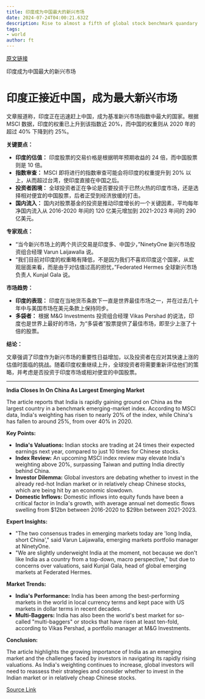 ```yaml
---
title: 印度成为中国最大的新兴市场
date: 2024-07-24T04:00:21.632Z
description: Rise to almost a fifth of global stock benchmark quandary for fund managers concerned at high Indian valuations
tags: 
- world
author: ft
---
```


[原文链接](https://ft.com/content/3f34e4f7-b9a5-4508-80ed-bfda414f9324)

印度成为中国最大的新兴市场

# 印度正接近中国，成为最大新兴市场

文章报道称，印度正在迅速赶上中国，成为基准新兴市场指数中最大的国家。根据 MSCI 数据，印度的权重已上升到该指数近 20%，而中国的权重则从 2020 年的超过 40% 下降到约 25%。

**关键要点：**

* **印度的估值：** 印度股票的交易价格是根据明年预期收益的 24 倍，而中国股票则是 10 倍。
* **指数审查：** MSCI 即将进行的指数审查可能会将印度的权重提升到 20% 以上，从而超过台湾，使印度直接在中国之后。
* **投资者困境：** 全球投资者正在争论是否要投资于已然火热的印度市场，还是选择相对便宜的中国股票，后者正受到经济放缓的打击。
* **国内流入：** 国内对股票基金的投资是推动印度增长的一个关键因素，平均每年净国内流入从 2016-2020 年间的 120 亿美元增加到 2021-2023 年间的 290 亿美元。

**专家观点：**

* “当今新兴市场上的两个共识交易是印度多、中国少，”NinetyOne 新兴市场投资组合经理 Varun Laijawalla 说。
* “我们目前对印度的权重略有降低，不是因为我们不喜欢印度这个国家，从宏观层面来看，而是由于对估值过高的担忧，”Federated Hermes 全球新兴市场负责人 Kunjal Gala 说。

**市场趋势：**

* **印度的表现：** 印度在当地货币条款下一直是世界最佳市场之一，并在过去几十年中与美国市场在美元条款上保持同步。
* **多袋者：** 根据 M&G Investments 投资组合经理 Vikas Pershad 的说法，印度也是世界上最好的市场，为“多袋者”股票提供了最佳市场，即至少上涨了十倍的股票。

**结论：**

文章强调了印度作为新兴市场的重要性日益增加，以及投资者在应对其快速上涨的估值时面临的挑战。随着印度权重继续上升，全球投资者将需要重新评估他们的策略，并考虑是否投资于印度市场或相对便宜的中国股票。

---

**India Closes In On China As Largest Emerging Market**

The article reports that India is rapidly gaining ground on China as the largest country in a benchmark emerging-market index. According to MSCI data, India's weighting has risen to nearly 20% of the index, while China's has fallen to around 25%, from over 40% in 2020.

**Key Points:**

* **India's Valuations:** Indian stocks are trading at 24 times their expected earnings next year, compared to just 10 times for Chinese stocks.
* **Index Review:** An upcoming MSCI index review may elevate India's weighting above 20%, surpassing Taiwan and putting India directly behind China.
* **Investor Dilemma:** Global investors are debating whether to invest in the already red-hot Indian market or in relatively cheap Chinese stocks, which are being hit by an economic slowdown.
* **Domestic Inflows:** Domestic inflows into equity funds have been a critical factor in India's growth, with average annual net domestic flows swelling from $12bn between 2016-2020 to $29bn between 2021-2023.

**Expert Insights:**

* "The two consensus trades in emerging markets today are 'long India, short China'," said Varun Laijawalla, emerging markets portfolio manager at NinetyOne.
* "We are slightly underweight India at the moment, not because we don't like India as a country from a top-down, macro perspective," but due to concerns over valuations, said Kunjal Gala, head of global emerging markets at Federated Hermes.

**Market Trends:**

* **India's Performance:** India has been among the best-performing markets in the world in local currency terms and kept pace with US markets in dollar terms in recent decades.
* **Multi-Baggers:** India has also been the world's best market for so-called "multi-baggers" or stocks that have risen at least ten-fold, according to Vikas Pershad, a portfolio manager at M&G Investments.

**Conclusion:**

The article highlights the growing importance of India as an emerging market and the challenges faced by investors in navigating its rapidly rising valuations. As India's weighting continues to increase, global investors will need to reassess their strategies and consider whether to invest in the Indian market or in relatively cheap Chinese stocks.

[Source Link](https://ft.com/content/3f34e4f7-b9a5-4508-80ed-bfda414f9324)

